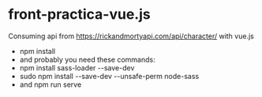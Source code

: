 # front-practica-vue.js
Consuming api from https://rickandmortyapi.com/api/character/ with vue.js

* npm install
* and probably you need these commands:
* npm install sass-loader --save-dev
* sudo npm install --save-dev  --unsafe-perm node-sass
* and npm run serve
